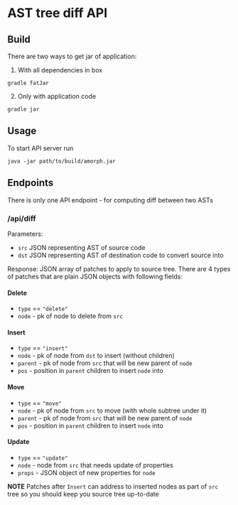 # AST tree diff API

## Build
There are two ways to get jar of application:

1. With all dependencies in box
```
gradle fatJar
```
2. Only with application code
```
gradle jar
```

## Usage
To start API server run
```
java -jar path/to/build/amorph.jar
```

## Endpoints
There is only one API endpoint - for computing diff between two ASTs

### /api/diff
Parameters:

- `src` JSON representing AST of source code
- `dst` JSON representing AST of destination code to convert source into

Response:
JSON array of patches to apply to source tree. There are 4 types of patches that are plain JSON objects with following fields:

#### Delete
- `type` == `"delete"`
- `node` - pk of node to delete from `src`

#### Insert
- `type` == `"insert"`
- `node` - pk of node from `dst` to insert (without children)
- `parent` - pk of node from `src` that will be new parent of `node`
- `pos` - position in `parent` children to insert `node` into

#### Move
- `type` == `"move"`
- `node` - pk of node from `src` to move (with whole subtree under it)
- `parent` - pk of node from `src` that will be new parent of `node`
- `pos` - position in `parent` children to insert `node` into

#### Update
- `type` == `"update"`
- `node` - node from `src` that needs update of properties
- `props` - JSON object of new properties for `node`

**NOTE** Patches after `Insert` can address to inserted nodes as part of `src` tree so you should keep you source tree up-to-date
